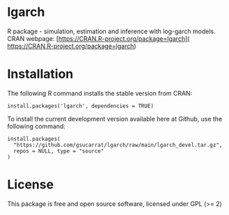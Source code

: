 # lgarch
R package - simulation, estimation and inference with log-garch models. CRAN webpage: [https://CRAN.R-project.org/package=lgarch]( https://CRAN.R-project.org/package=lgarch)

# Installation
The following R command installs the stable version from CRAN:

    install.packages('lgarch', dependencies = TRUE)

To install the current development version available here at Github, use the following command:

    install.packages(
      "https://github.com/gsucarrat/lgarch/raw/main/lgarch_devel.tar.gz",    
      repos = NULL, type = "source"
    )
 
# License
This package is free and open source software, licensed under GPL (>= 2)

